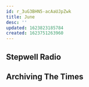 ```yaml
---
id: r_3uG3BHN5-acAaUJpZwk
title: June
desc: ''
updated: 1623823185784
created: 1623751263960
---
```


## Stepwell Radio
## Archiving The Times